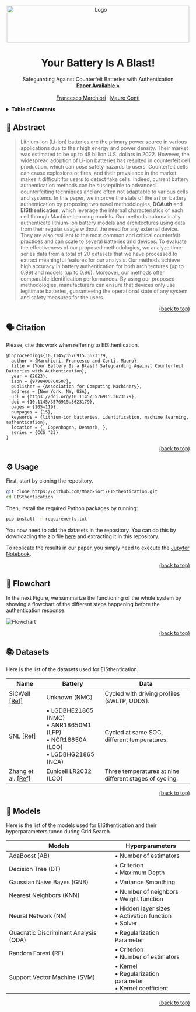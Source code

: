 <div id="top"></div>
<!-- PROJECT LOGO -->
<br />
<div align="center">
  <a href="https://github.com/Mhackiori/EISthentication">
    <img src="https://i.postimg.cc/YSzhs6yR/EISthentication.png" alt="Logo" width="500" height="100">
  </a>

  <h1 align="center">Your Battery Is A Blast!</h1>

  <p align="center">Safeguarding Against Counterfeit Batteries with Authentication
    <br />
    <a href="https://doi.org/10.1145/3576915.3623179"><strong>Paper Available »</strong></a>
    <br />
    <br />
    <a href="https://www.math.unipd.it/~fmarchio/">Francesco Marchiori</a>
    ·
    <a href="https://www.math.unipd.it/~conti/">Mauro Conti</a>
  </p>
</div>

<!-- TABLE OF CONTENTS -->
<details>
  <summary><strong>Table of Contents</strong></summary>
  <ol>
    <li>
      <a href="#abstract">Abstract</a>
    </li>
    <li>
      <a href="#citation">Citation</a>
    </li>
    <li>
      <a href="#usage">Usage</a>
    </li>
    <li>
      <a href="#flowchart">Flowchart</a>
    </li>
    <li>
      <a href="#datasets">Datasets</a>
    </li>
    <li>
      <a href="#models">Models</a>
    </li>
  </ol>
</details>

<div id="abstract"></div>

## 🧩 Abstract

>Lithium-ion (Li-ion) batteries are the primary power source in various applications due to their high energy and power density. Their market was estimated to be up to 48 billion U.S. dollars in 2022. However, the widespread adoption of Li-ion batteries has resulted in counterfeit cell production, which can pose safety hazards to users. Counterfeit cells can cause explosions or fires, and their prevalence in the market makes it difficult for users to detect fake cells. Indeed, current battery authentication methods can be susceptible to advanced counterfeiting techniques and are often not adaptable to various cells and systems. In this paper, we improve the state of the art on battery authentication by proposing two novel methodologies, **DCAuth** and **EISthentication**, which leverage the internal characteristics of each cell through Machine Learning models. Our methods automatically authenticate lithium-ion battery models and architectures using data from their regular usage without the need for any external device. They are also resilient to the most common and critical counterfeit practices and can scale to several batteries and devices. To evaluate the effectiveness of our proposed methodologies, we analyze time-series data from a total of 20 datasets that we have processed to extract meaningful features for our analysis. Our methods achieve high accuracy in battery authentication for both architectures (up to 0.99) and models (up to 0.96). Moreover, our methods offer comparable identification performances. By using our proposed methodologies, manufacturers can ensure that devices only use legitimate batteries, guaranteeing the operational state of any system and safety measures for the users.

<p align="right"><a href="#top">(back to top)</a></p>
<div id="citation"></div>

## 🗣️ Citation

Please, cite this work when reffering to EISthentication.

```
@inproceedings{10.1145/3576915.3623179,
  author = {Marchiori, Francesco and Conti, Mauro},
  title = {Your Battery Is a Blast! Safeguarding Against Counterfeit Batteries with Authentication},
  year = {2023},
  isbn = {9798400700507},
  publisher = {Association for Computing Machinery},
  address = {New York, NY, USA},
  url = {https://doi.org/10.1145/3576915.3623179},
  doi = {10.1145/3576915.3623179},
  pages = {105–119},
  numpages = {15},
  keywords = {lithium-ion batteries, identification, machine learning, authentication},
  location = {, Copenhagen, Denmark, },
  series = {CCS '23}
}
```

<p align="right"><a href="#top">(back to top)</a></p>
<div id="usage"></div>

## ⚙️ Usage

First, start by cloning the repository.

```bash
git clone https://github.com/Mhackiori/EISthentication.git
cd EISthentication
```

Then, install the required Python packages by running:

```bash
pip install -r requirements.txt
```

You now need to add the datasets in the repository. You can do this by downloading the zip file [here](https://figshare.com/s/db190b8462d51b744390) and extracting it in this repository.

To replicate the results in our paper, you simply need to execute the [Jupyter Notebook](https://github.com/Mhackiori/EISthentication/blob/main/EISthentication.ipynb).

<p align="right"><a href="#top">(back to top)</a></p>
<div id="flowchart"></div>

## 🚥 Flowchart

In the next Figure, we summarize the functioning of the whole system by showing a flowchart of the different steps happening before the authentication response.

![Flowchart](https://i.postimg.cc/KzDMRcPL/04-Flowchart-1.png "Flowchart")

<p align="right"><a href="#top">(back to top)</a></p>
<div id="datasets"></div>

## 📚 Datasets

Here is the list of the datasets used for EISthentication.

| **Name** | **Battery** | **Data** |
|---|---|---|
| SiCWell [[Ref]](https://ieee-dataport.org/open-access/sicwell-dataset) | Unknown (NMC) | Cycled with driving profiles (sWLTP, UDDS). |
| SNL [[Ref]](https://www.sandia.gov/ess/tools-resources/rd-data-repository) | • LGDBHE21865 (NMC)<br>• ANR18650M1 (LFP)<br>• NCR18650A (LCO)<br>• LGDBHG21865 (NCA) | Cycled at same SOC, different temperatures. |
| Zhang et al. [[Ref]](https://zenodo.org/record/3633835#.ZFDKEXZBwQ8) | Eunicell LR2032 (LCO) | Three temperatures at nine different stages of cycling. |

<p align="right"><a href="#top">(back to top)</a></p>
<div id="models"></div>

## 🤖 Models

Here is the list of the models used for EISthentication and their hyperparameters tuned during Grid Search.

| **Models** | **Hyperparameters** |
|---|---|
| AdaBoost (AB) | • Number of estimators |
| Decision Tree (DT) | • Criterion<br>• Maximum Depth |
| Gaussian Naive Bayes (GNB) | • Variance Smoothing |
| Nearest Neighbors (KNN) | • Number of neighbors<br>• Weight function |
| Neural Network (NN) | • Hidden layer sizes<br>• Activation function<br>• Solver |
| Quadratic Discriminant Analysis (QDA) | • Regularization Parameter |
| Random Forest (RF) | • Criterion<br>• Number of estimators |
| Support Vector Machine (SVM) | • Kernel<br>• Regularization parameter<br>• Kernel coefficient |

<p align="right"><a href="#top">(back to top)</a></p>
